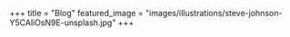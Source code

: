 +++
title = "Blog"
featured_image = "images/illustrations/steve-johnson-Y5CAliOsN9E-unsplash.jpg"
+++

